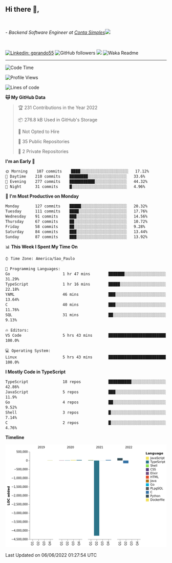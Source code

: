 <h2>Hi there  👋,</h2> </br>

<p><em>- Backend Software Engineer at <a href="https://contasimples.com">Conta Simples</a><img src="https://media.giphy.com/media/WUlplcMpOCEmTGBtBW/giphy.gif" width="30"> 
</em></p></br>


[![Linkedin: gprando55](https://img.shields.io/badge/-gprando55-blue?style=flat-square&logo=Linkedin&logoColor=white&link=https://www.linkedin.com/in/gprando55/)](https://www.linkedin.com/in/gprando55)
![GitHub followers](https://img.shields.io/github/followers/gprando55?label=Follow&style=social)
![](https://visitor-badge.glitch.me/badge?page_id=gprando55.gprando55)
![Waka Readme](https://github.com/gprando55/gprando55/workflows/Waka%20Readme/badge.svg)

---
<!--START_SECTION:waka-->
![Code Time](http://img.shields.io/badge/Code%20Time-0%20secs-blue)

![Profile Views](http://img.shields.io/badge/Profile%20Views-2-blue)

![Lines of code](https://img.shields.io/badge/From%20Hello%20World%20I%27ve%20Written--4%20Million%20lines%20of%20code-blue)

**🐱 My GitHub Data** 

> 🏆 231 Contributions in the Year 2022
 > 
> 📦 276.8 kB Used in GitHub's Storage 
 > 
> 🚫 Not Opted to Hire
 > 
> 📜 35 Public Repositories 
 > 
> 🔑 2 Private Repositories  
 > 
**I'm an Early 🐤** 

```text
🌞 Morning    107 commits    ████░░░░░░░░░░░░░░░░░░░░░   17.12% 
🌆 Daytime    210 commits    ████████░░░░░░░░░░░░░░░░░   33.6% 
🌃 Evening    277 commits    ███████████░░░░░░░░░░░░░░   44.32% 
🌙 Night      31 commits     █░░░░░░░░░░░░░░░░░░░░░░░░   4.96%

```
📅 **I'm Most Productive on Monday** 

```text
Monday       127 commits    █████░░░░░░░░░░░░░░░░░░░░   20.32% 
Tuesday      111 commits    ████░░░░░░░░░░░░░░░░░░░░░   17.76% 
Wednesday    91 commits     ███░░░░░░░░░░░░░░░░░░░░░░   14.56% 
Thursday     67 commits     ██░░░░░░░░░░░░░░░░░░░░░░░   10.72% 
Friday       58 commits     ██░░░░░░░░░░░░░░░░░░░░░░░   9.28% 
Saturday     84 commits     ███░░░░░░░░░░░░░░░░░░░░░░   13.44% 
Sunday       87 commits     ███░░░░░░░░░░░░░░░░░░░░░░   13.92%

```


📊 **This Week I Spent My Time On** 

```text
⌚︎ Time Zone: America/Sao_Paulo

💬 Programming Languages: 
Go                       1 hr 47 mins        ███████░░░░░░░░░░░░░░░░░░   31.29% 
TypeScript               1 hr 16 mins        █████░░░░░░░░░░░░░░░░░░░░   22.18% 
YAML                     46 mins             ███░░░░░░░░░░░░░░░░░░░░░░   13.64% 
C                        40 mins             ███░░░░░░░░░░░░░░░░░░░░░░   11.76% 
SQL                      31 mins             ██░░░░░░░░░░░░░░░░░░░░░░░   9.13%

🔥 Editors: 
VS Code                  5 hrs 43 mins       █████████████████████████   100.0%

💻 Operating System: 
Linux                    5 hrs 43 mins       █████████████████████████   100.0%

```

**I Mostly Code in TypeScript** 

```text
TypeScript               18 repos            ██████████░░░░░░░░░░░░░░░   42.86% 
JavaScript               5 repos             ███░░░░░░░░░░░░░░░░░░░░░░   11.9% 
Go                       4 repos             ██░░░░░░░░░░░░░░░░░░░░░░░   9.52% 
Shell                    3 repos             █░░░░░░░░░░░░░░░░░░░░░░░░   7.14% 
C                        2 repos             █░░░░░░░░░░░░░░░░░░░░░░░░   4.76%

```


**Timeline**

![Chart not found](https://raw.githubusercontent.com/gprando55/gprando55/master/charts/bar_graph.png) 


 Last Updated on 06/06/2022 01:27:54 UTC
<!--END_SECTION:waka-->
